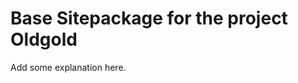 Base Sitepackage for the project Oldgold
==============================================================

Add some explanation here.
